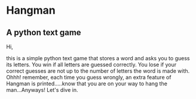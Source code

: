 # Hangman

## A python text game


Hi,

this is a simple python text game that stores a word and asks you to guess its letters. You win if all letters are guessed correctly. You lose if your correct guesses are not up to the number of letters the word is made with. Ohhh! remember, each time you guess wrongly, an extra feature of Hangman is printed.....know that you are on your way to hang the man...Anyways! Let's dive in.
